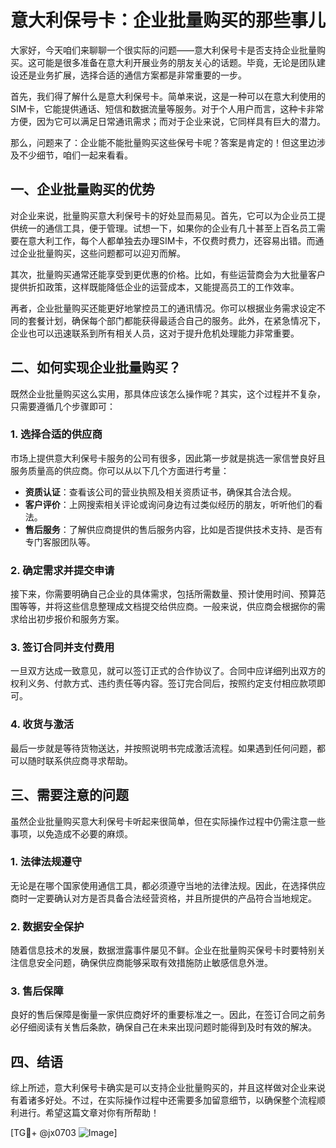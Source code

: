 # 意大利保号卡：企业批量购买的那些事儿

大家好，今天咱们来聊聊一个很实际的问题——意大利保号卡是否支持企业批量购买。这可能是很多准备在意大利开展业务的朋友关心的话题。毕竟，无论是团队建设还是业务扩展，选择合适的通信方案都是非常重要的一步。

首先，我们得了解什么是意大利保号卡。简单来说，这是一种可以在意大利使用的SIM卡，它能提供通话、短信和数据流量等服务。对于个人用户而言，这种卡非常方便，因为它可以满足日常通讯需求；而对于企业来说，它同样具有巨大的潜力。

那么，问题来了：企业能不能批量购买这些保号卡呢？答案是肯定的！但这里边涉及不少细节，咱们一起来看看。

## 一、企业批量购买的优势

对企业来说，批量购买意大利保号卡的好处显而易见。首先，它可以为企业员工提供统一的通信工具，便于管理。试想一下，如果你的企业有几十甚至上百名员工需要在意大利工作，每个人都单独去办理SIM卡，不仅费时费力，还容易出错。而通过企业批量购买，这些问题都可以迎刃而解。

其次，批量购买通常还能享受到更优惠的价格。比如，有些运营商会为大批量客户提供折扣政策，这样既能降低企业的运营成本，又能提高员工的工作效率。

再者，企业批量购买还能更好地掌控员工的通讯情况。你可以根据业务需求设定不同的套餐计划，确保每个部门都能获得最适合自己的服务。此外，在紧急情况下，企业也可以迅速联系到所有相关人员，这对于提升危机处理能力非常重要。

## 二、如何实现企业批量购买？

既然企业批量购买这么实用，那具体应该怎么操作呢？其实，这个过程并不复杂，只需要遵循几个步骤即可：

### 1. 选择合适的供应商

市场上提供意大利保号卡服务的公司有很多，因此第一步就是挑选一家信誉良好且服务质量高的供应商。你可以从以下几个方面进行考量：

- **资质认证**：查看该公司的营业执照及相关资质证书，确保其合法合规。
- **客户评价**：上网搜索相关评论或询问身边有过类似经历的朋友，听听他们的看法。
- **售后服务**：了解供应商提供的售后服务内容，比如是否提供技术支持、是否有专门客服团队等。

### 2. 确定需求并提交申请

接下来，你需要明确自己企业的具体需求，包括所需数量、预计使用时间、预算范围等等，并将这些信息整理成文档提交给供应商。一般来说，供应商会根据你的需求给出初步报价和服务方案。

### 3. 签订合同并支付费用

一旦双方达成一致意见，就可以签订正式的合作协议了。合同中应详细列出双方的权利义务、付款方式、违约责任等内容。签订完合同后，按照约定支付相应款项即可。

### 4. 收货与激活

最后一步就是等待货物送达，并按照说明书完成激活流程。如果遇到任何问题，都可以随时联系供应商寻求帮助。

## 三、需要注意的问题

虽然企业批量购买意大利保号卡听起来很简单，但在实际操作过程中仍需注意一些事项，以免造成不必要的麻烦。

### 1. 法律法规遵守

无论是在哪个国家使用通信工具，都必须遵守当地的法律法规。因此，在选择供应商时一定要确认对方是否具备合法经营资格，并且所提供的产品符合当地规定。

### 2. 数据安全保护

随着信息技术的发展，数据泄露事件屡见不鲜。企业在批量购买保号卡时要特别关注信息安全问题，确保供应商能够采取有效措施防止敏感信息外泄。

### 3. 售后保障

良好的售后保障是衡量一家供应商好坏的重要标准之一。因此，在签订合同之前务必仔细阅读有关售后条款，确保自己在未来出现问题时能得到及时有效的解决。

## 四、结语

综上所述，意大利保号卡确实是可以支持企业批量购买的，并且这样做对企业来说有着诸多好处。不过，在实际操作过程中还需要多加留意细节，以确保整个流程顺利进行。希望这篇文章对你有所帮助！

[TG💪+ @jx0703 ![Image](https://github.com/user-attachments/assets/dbca1d08-cadb-493c-b0ec-ad6f7a83f270)]